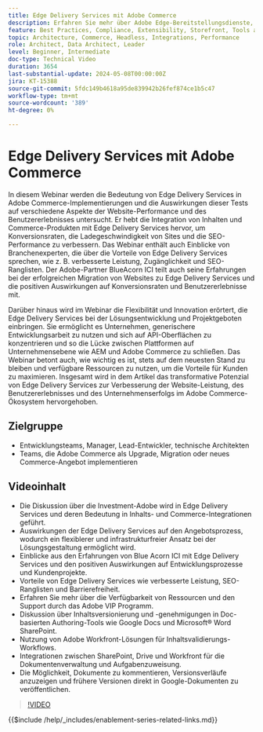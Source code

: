 ```yaml
---
title: Edge Delivery Services mit Adobe Commerce
description: Erfahren Sie mehr über Adobe Edge-Bereitstellungsdienste, ihre Auswirkungen auf Projektangebote, Entwicklungskosten, SEO, ADA und das Potenzial für personalisierte Erlebnisse.
feature: Best Practices, Compliance, Extensibility, Storefront, Tools and External Services
topic: Architecture, Commerce, Headless, Integrations, Performance
role: Architect, Data Architect, Leader
level: Beginner, Intermediate
doc-type: Technical Video
duration: 3654
last-substantial-update: 2024-05-08T00:00:00Z
jira: KT-15388
source-git-commit: 5fdc149b4618a95de839942b26fef874ce1b5c47
workflow-type: tm+mt
source-wordcount: '389'
ht-degree: 0%

---
```


# Edge Delivery Services mit Adobe Commerce

In diesem Webinar werden die Bedeutung von Edge Delivery Services in Adobe Commerce-Implementierungen und die Auswirkungen dieser Tests auf verschiedene Aspekte der Website-Performance und des Benutzererlebnisses untersucht. Er hebt die Integration von Inhalten und Commerce-Produkten mit Edge Delivery Services hervor, um Konversionsraten, die Ladegeschwindigkeit von Sites und die SEO-Performance zu verbessern. Das Webinar enthält auch Einblicke von Branchenexperten, die über die Vorteile von Edge Delivery Services sprechen, wie z. B. verbesserte Leistung, Zugänglichkeit und SEO-Ranglisten. Der Adobe-Partner BlueAcorn ICI teilt auch seine Erfahrungen bei der erfolgreichen Migration von Websites zu Edge Delivery Services und die positiven Auswirkungen auf Konversionsraten und Benutzererlebnisse mit.

Darüber hinaus wird im Webinar die Flexibilität und Innovation erörtert, die Edge Delivery Services bei der Lösungsentwicklung und Projektgeboten einbringen. Sie ermöglicht es Unternehmen, generischere Entwicklungsarbeit zu nutzen und sich auf API-Oberflächen zu konzentrieren und so die Lücke zwischen Plattformen auf Unternehmensebene wie AEM und Adobe Commerce zu schließen. Das Webinar betont auch, wie wichtig es ist, stets auf dem neuesten Stand zu bleiben und verfügbare Ressourcen zu nutzen, um die Vorteile für Kunden zu maximieren. Insgesamt wird in dem Artikel das transformative Potenzial von Edge Delivery Services zur Verbesserung der Website-Leistung, des Benutzererlebnisses und des Unternehmenserfolgs im Adobe Commerce-Ökosystem hervorgehoben.

## Zielgruppe

* Entwicklungsteams, Manager, Lead-Entwickler, technische Architekten
* Teams, die Adobe Commerce als Upgrade, Migration oder neues Commerce-Angebot implementieren

## Videoinhalt

* Die Diskussion über die Investment-Adobe wird in Edge Delivery Services und deren Bedeutung in Inhalts- und Commerce-Integrationen geführt.
* Auswirkungen der Edge Delivery Services auf den Angebotsprozess, wodurch ein flexiblerer und infrastrukturfreier Ansatz bei der Lösungsgestaltung ermöglicht wird.
* Einblicke aus den Erfahrungen von Blue Acorn ICI mit Edge Delivery Services und den positiven Auswirkungen auf Entwicklungsprozesse und Kundenprojekte.
* Vorteile von Edge Delivery Services wie verbesserte Leistung, SEO-Ranglisten und Barrierefreiheit.
* Erfahren Sie mehr über die Verfügbarkeit von Ressourcen und den Support durch das Adobe VIP Programm.
* Diskussion über Inhaltsversionierung und -genehmigungen in Doc-basierten Authoring-Tools wie Google Docs und Microsoft® Word SharePoint.
* Nutzung von Adobe Workfront-Lösungen für Inhaltsvalidierungs-Workflows.
* Integrationen zwischen SharePoint, Drive und Workfront für die Dokumentenverwaltung und Aufgabenzuweisung.
* Die Möglichkeit, Dokumente zu kommentieren, Versionsverläufe anzuzeigen und frühere Versionen direkt in Google-Dokumenten zu veröffentlichen.


>[!VIDEO](https://video.tv.adobe.com/v/3429059?learn=on)

{{$include /help/_includes/enablement-series-related-links.md}}

